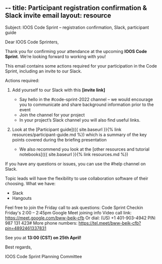 --
title: Participant registration confirmation & Slack invite email
layout: resource
---

Subject: IOOS Code Sprint – registration confirmation, Slack, participant guide

Dear IOOS Code Sprinters,

Thank you for confirming your attendance at the upcoming **IOOS Code Sprint**. We’re looking forward to working with
you!

This email contains some actions required for your participation in the
Code Sprint, including an invite to our Slack.

Actions required:

1. Add yourself to our Slack with this **[invite link]**
   * Say hello in the #code-sprint-2022 channel – we would encourage you to communicate
     and share background information prior to the event
   * Join the channel for your project
   * In your project’s Slack channel you will also find useful links.

2. Look at the [Participant guide]({{ site.baseurl }}{% link resources/participant-guide.md %})
   which is a summary of the key points covered during the briefing presentation
   * We also recommend you look at the [other resources and tutorial notebooks]({{ site.baseurl }}{% link resources.md %})

If you have any questions or issues, you can use the #help channel on Slack.

Topic leads will have the flexibility to use collaboration software of their choosing. 
What we have:
* Slack
* Hangouts

Feel free to join the Friday call to ask questions:
Code Sprint Checkin
Friday's 2:00 – 2:45pm
Google Meet joining info
Video call link: https://meet.google.com/bww-beik-cfb
Or dial: ‪(US) +1 401-903-4942‬ PIN: ‪987 131 423‬#
More phone numbers: https://tel.meet/bww-beik-cfb?pin=4892461337831


See you at **13:00 (CST) on 25th April!**

Best regards,

IOOS Code Sprint Planning Committee
